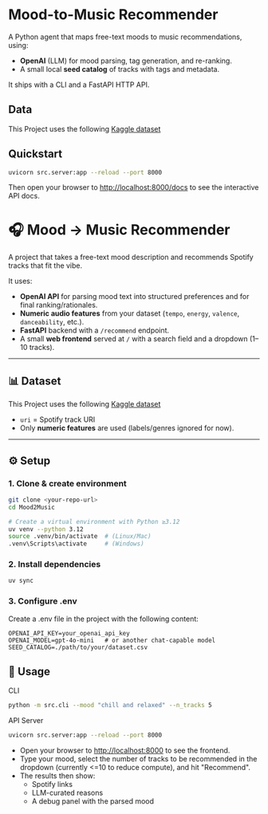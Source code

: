 # Mood-to-Music Recommender

A Python agent that maps free-text moods to music recommendations, using:

- **OpenAI** (LLM) for mood parsing, tag generation, and re-ranking.
- A small local **seed catalog** of tracks with tags and metadata.

It ships with a CLI and a FastAPI HTTP API.

## Data
This Project uses the following [Kaggle dataset](https://www.kaggle.com/datasets/abdullahorzan/moodify-dataset)

## Quickstart

```bash
uvicorn src.server:app --reload --port 8000
```

Then open your browser to [http://localhost:8000/docs](http://localhost:8000/docs) to see the interactive API docs.

# 🎧 Mood → Music Recommender

A project that takes a free-text mood description and recommends Spotify tracks that fit the vibe.

It uses:

- **OpenAI API** for parsing mood text into structured preferences and for final ranking/rationales.
- **Numeric audio features** from your dataset (`tempo`, `energy`, `valence`, `danceability`, etc.).
- **FastAPI** backend with a `/recommend` endpoint.
- A small **web frontend** served at `/` with a search field and a dropdown (1–10 tracks).

---

## 📊 Dataset

This Project uses the following [Kaggle dataset](https://www.kaggle.com/datasets/abdullahorzan/moodify-dataset)
- `uri` = Spotify track URI
- Only **numeric features** are used (labels/genres ignored for now).

---

## ⚙️ Setup

### 1. Clone & create environment

```bash
git clone <your-repo-url>
cd Mood2Music

# Create a virtual environment with Python ≥3.12
uv venv --python 3.12
source .venv/bin/activate  # (Linux/Mac)
.venv\Scripts\activate     # (Windows)
```
### 2. Install dependencies

```bash
uv sync
```

### 3. Configure .env
Create a .env file in the project with the following content:
```env
OPENAI_API_KEY=your_openai_api_key
OPENAI_MODEL=gpt-4o-mini   # or another chat-capable model
SEED_CATALOG=./path/to/your/dataset.csv
```

## 🚀 Usage
CLI
```bash
python -m src.cli --mood "chill and relaxed" --n_tracks 5
```

API Server
```bash
uvicorn src.server:app --reload --port 8000
```
- Open your browser to [http://localhost:8000](http://localhost:8000) to see the frontend.
- Type your mood, select the number of tracks to be recommended in the dropdown (currently <=10 to reduce compute), and hit "Recommend".
- The results then show:
  - Spotify links
  - LLM-curated reasons
  - A debug panel with the parsed mood


